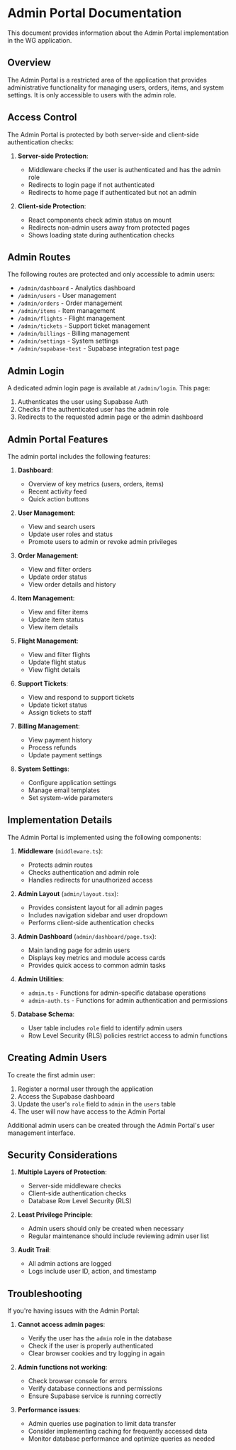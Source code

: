 # Admin Portal Documentation

This document provides information about the Admin Portal implementation in the WG application.

## Overview

The Admin Portal is a restricted area of the application that provides administrative functionality for managing users, orders, items, and system settings. It is only accessible to users with the admin role.

## Access Control

The Admin Portal is protected by both server-side and client-side authentication checks:

1. **Server-side Protection**:
   - Middleware checks if the user is authenticated and has the admin role
   - Redirects to login page if not authenticated
   - Redirects to home page if authenticated but not an admin

2. **Client-side Protection**:
   - React components check admin status on mount
   - Redirects non-admin users away from protected pages
   - Shows loading state during authentication checks

## Admin Routes

The following routes are protected and only accessible to admin users:

- `/admin/dashboard` - Analytics dashboard
- `/admin/users` - User management
- `/admin/orders` - Order management
- `/admin/items` - Item management
- `/admin/flights` - Flight management
- `/admin/tickets` - Support ticket management
- `/admin/billings` - Billing management
- `/admin/settings` - System settings
- `/admin/supabase-test` - Supabase integration test page

## Admin Login

A dedicated admin login page is available at `/admin/login`. This page:

1. Authenticates the user using Supabase Auth
2. Checks if the authenticated user has the admin role
3. Redirects to the requested admin page or the admin dashboard

## Admin Portal Features

The admin portal includes the following features:

1. **Dashboard**:
   - Overview of key metrics (users, orders, items)
   - Recent activity feed
   - Quick action buttons

2. **User Management**:
   - View and search users
   - Update user roles and status
   - Promote users to admin or revoke admin privileges

3. **Order Management**:
   - View and filter orders
   - Update order status
   - View order details and history

4. **Item Management**:
   - View and filter items
   - Update item status
   - View item details

5. **Flight Management**:
   - View and filter flights
   - Update flight status
   - View flight details

6. **Support Tickets**:
   - View and respond to support tickets
   - Update ticket status
   - Assign tickets to staff

7. **Billing Management**:
   - View payment history
   - Process refunds
   - Update payment settings

8. **System Settings**:
   - Configure application settings
   - Manage email templates
   - Set system-wide parameters

## Implementation Details

The Admin Portal is implemented using the following components:

1. **Middleware** (`middleware.ts`):
   - Protects admin routes
   - Checks authentication and admin role
   - Handles redirects for unauthorized access

2. **Admin Layout** (`admin/layout.tsx`):
   - Provides consistent layout for all admin pages
   - Includes navigation sidebar and user dropdown
   - Performs client-side authentication checks

3. **Admin Dashboard** (`admin/dashboard/page.tsx`):
   - Main landing page for admin users
   - Displays key metrics and module access cards
   - Provides quick access to common admin tasks

4. **Admin Utilities**:
   - `admin.ts` - Functions for admin-specific database operations
   - `admin-auth.ts` - Functions for admin authentication and permissions

5. **Database Schema**:
   - User table includes `role` field to identify admin users
   - Row Level Security (RLS) policies restrict access to admin functions

## Creating Admin Users

To create the first admin user:

1. Register a normal user through the application
2. Access the Supabase dashboard
3. Update the user's `role` field to `admin` in the `users` table
4. The user will now have access to the Admin Portal

Additional admin users can be created through the Admin Portal's user management interface.

## Security Considerations

1. **Multiple Layers of Protection**:
   - Server-side middleware checks
   - Client-side authentication checks
   - Database Row Level Security (RLS)

2. **Least Privilege Principle**:
   - Admin users should only be created when necessary
   - Regular maintenance should include reviewing admin user list

3. **Audit Trail**:
   - All admin actions are logged
   - Logs include user ID, action, and timestamp

## Troubleshooting

If you're having issues with the Admin Portal:

1. **Cannot access admin pages**:
   - Verify the user has the `admin` role in the database
   - Check if the user is properly authenticated
   - Clear browser cookies and try logging in again

2. **Admin functions not working**:
   - Check browser console for errors
   - Verify database connections and permissions
   - Ensure Supabase service is running correctly

3. **Performance issues**:
   - Admin queries use pagination to limit data transfer
   - Consider implementing caching for frequently accessed data
   - Monitor database performance and optimize queries as needed
